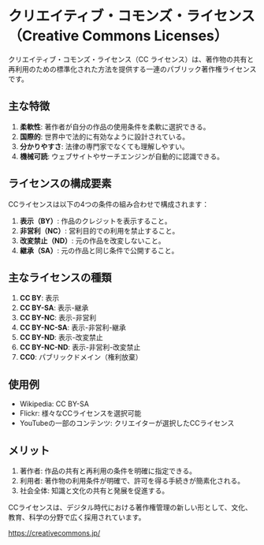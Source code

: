 # クリエイティブ・コモンズ・ライセンス（Creative Commons Licenses）

クリエイティブ・コモンズ・ライセンス（CC ライセンス）は、著作物の共有と再利用のための標準化された方法を提供する一連のパブリック著作権ライセンスです。

## 主な特徴

1. **柔軟性**: 著作者が自分の作品の使用条件を柔軟に選択できる。
2. **国際的**: 世界中で法的に有効なように設計されている。
3. **分かりやすさ**: 法律の専門家でなくても理解しやすい。
4. **機械可読**: ウェブサイトやサーチエンジンが自動的に認識できる。

## ライセンスの構成要素

CCライセンスは以下の4つの条件の組み合わせで構成されます：

1. **表示（BY）**: 作品のクレジットを表示すること。
2. **非営利（NC）**: 営利目的での利用を禁止すること。
3. **改変禁止（ND）**: 元の作品を改変しないこと。
4. **継承（SA）**: 元の作品と同じ条件で公開すること。

## 主なライセンスの種類

1. **CC BY**: 表示
2. **CC BY-SA**: 表示-継承
3. **CC BY-NC**: 表示-非営利
4. **CC BY-NC-SA**: 表示-非営利-継承
5. **CC BY-ND**: 表示-改変禁止
6. **CC BY-NC-ND**: 表示-非営利-改変禁止
7. **CC0**: パブリックドメイン（権利放棄）

## 使用例

- Wikipedia: CC BY-SA
- Flickr: 様々なCCライセンスを選択可能
- YouTubeの一部のコンテンツ: クリエイターが選択したCCライセンス

## メリット

1. 著作者: 作品の共有と再利用の条件を明確に指定できる。
2. 利用者: 著作物の利用条件が明確で、許可を得る手続きが簡素化される。
3. 社会全体: 知識と文化の共有と発展を促進する。

CCライセンスは、デジタル時代における著作権管理の新しい形として、文化、教育、科学の分野で広く採用されています。

https://creativecommons.jp/